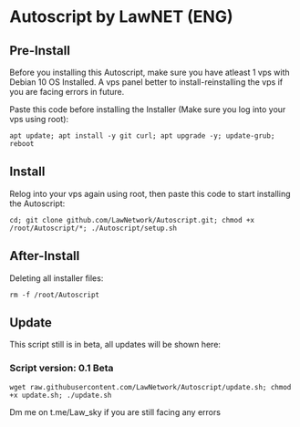 # Autoscript by LawNET (ENG)

## Pre-Install
Before you installing this Autoscript, make sure you have atleast 1 vps with Debian 10 OS Installed. A vps panel better to install-reinstalling the vps if you are facing errors in future.

Paste this code before installing the Installer (Make sure you log into your vps using root):
```
apt update; apt install -y git curl; apt upgrade -y; update-grub; reboot
```

## Install
Relog into your vps again using root, then paste this code to start installing the Autoscript:
```
cd; git clone github.com/LawNetwork/Autoscript.git; chmod +x /root/Autoscript/*; ./Autoscript/setup.sh
```

## After-Install
Deleting all installer files:
```
rm -f /root/Autoscript
```

## Update
This script still is in beta, all updates will be shown here:
### Script version: 0.1 Beta
```
wget raw.githubusercontent.com/LawNetwork/Autoscript/update.sh; chmod +x update.sh; ./update.sh
```

Dm me on t.me/Law_sky if you are still facing any errors
